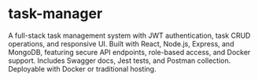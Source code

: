 # task-manager
 A full-stack task management system with JWT authentication, task CRUD operations, and responsive UI. Built with React, Node.js, Express, and MongoDB, featuring secure API endpoints, role-based access, and Docker support. Includes Swagger docs, Jest tests, and Postman collection. Deployable with Docker or traditional hosting.
